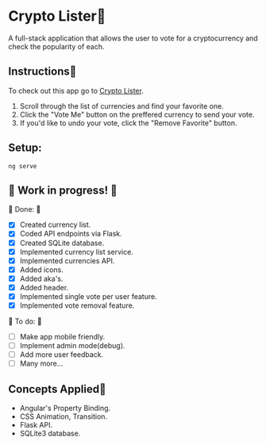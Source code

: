# Crypto Lister🏴

A full-stack application that allows the user to vote for a cryptocurrency and check the popularity of each.

## Instructions📜

To check out this app go to <a href="https://crypto-lister.vercel.app/">Crypto Lister</a>.

1) Scroll through the list of currencies and find your favorite one.
2) Click the "Vote Me" button on the preffered currency to send your vote.
3) If you'd like to undo your vote, click the "Remove Favorite" button.

## Setup:

```
ng serve
```

## 🚧 Work in progress! 🚧

🚩 Done: 🚩
- [x] Created currency list.
- [x] Coded API endpoints via Flask.
- [x] Created SQLite database.
- [x] Implemented currency list service.
- [x] Implemented currencies API.
- [x] Added icons.
- [x] Added aka's.
- [x] Added header.
- [x] Implemented single vote per user feature.
- [X] Implemented vote removal feature. 

🚩 To do: 🚩
- [ ] Make app mobile friendly.
- [ ] Implement admin mode(debug).
- [ ] Add more user feedback.
- [ ] Many more...

<!--
## Preview🏳️ -->

## Concepts Applied🏴

- Angular's Property Binding.
- CSS Animation, Transition.
- Flask API.
- SQLite3 database.
